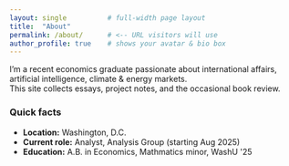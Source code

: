 ```yaml
---
layout: single          # full-width page layout
title:  "About"
permalink: /about/      # <-- URL visitors will use
author_profile: true    # shows your avatar & bio box
---
```



I’m a recent economics graduate passionate about international affairs,
artificial intelligence, climate & energy markets.  
This site collects essays, project notes, and the occasional book review.

### Quick facts  

* **Location:** Washington, D.C.
* **Current role:** Analyst, Analysis Group (starting Aug 2025)  
* **Education:** A.B. in Economics, Mathmatics minor, WashU '25
